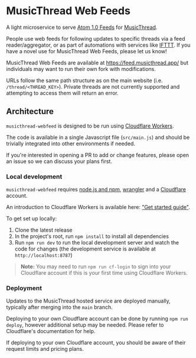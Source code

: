 # MusicThread Web Feeds

A light microservice to serve [Atom 1.0 Feeds](https://www.rfc-editor.org/rfc/rfc4287) for [MusicThread](https://musicthread.app/).

People use web feeds for following updates to specific threads via a feed reader/aggregator, or as part of automations with services like [IFTTT](https://ifttt.com). If you have a novel use for MusicThread Web Feeds, please let us know!

MusicThread Web Feeds are available at https://feed.musicthread.app/ but individuals may want to run their own fork with modifications.

URLs follow the same path structure as on the main website (i.e. `/thread/<THREAD_KEY>`). Private threads are not currently supported and attempting to access them will return an error.

## Architecture

`musicthread-webfeed` is designed to be run using [Cloudflare Workers](https://workers.cloudflare.com/).

The code is available in a single Javascript file (`src/main.js`) and should be trivially integrated into other environments if needed.

If you're interested in opening a PR to add or change features, please open an issue so we can discuss your plans first.

### Local development

`musicthread-webfeed` requires [node.js and npm](https://docs.npmjs.com/downloading-and-installing-node-js-and-npm), [wrangler](https://github.com/cloudflare/wrangler2) and a [Cloudflare](https://www.cloudflare.com) account.

An introduction to Cloudflare Workers is available here: ["Get started guide"](https://developers.cloudflare.com/workers/get-started/guide).

To get set up locally:

 1. Clone the latest release
 2. In the project's root, run `npm install` to install all dependencies
 3. Run `npm run dev` to run the local development server and watch the code for changes (the development service is available at `http://localhost:8787`)

> **Note:** You may need to run `npm run cf-login` to sign into your Cloudflare account if this is your first time using Cloudflare Workers.

### Deployment

Updates to the MusicThread hosted service are deployed manually, typically after merging into the `main` branch.

Deploying to your own Cloudflare account can be done by running `npm run deploy`, however additional setup may be needed. Please refer to Cloudflare's documentation for help.

If deploying to your own Cloudflare account, you should be aware of their request limits and pricing plans.

